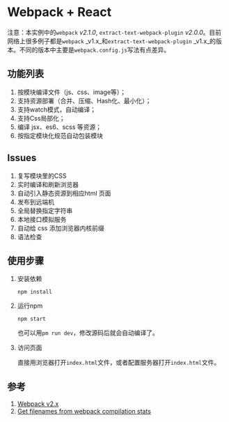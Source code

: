 # Webpack + React

注意：本实例中的`webpack` _v2.1.0_, `extract-text-webpack-plugin` _v2.0.0_。目前网络上很多例子都是`webpack` _v1.x_和`extract-text-webpack-plugin` _v1.x_的版本。不同的版本中主要是`webpack.config.js`写法有点差异。

## 功能列表
1. 按模块编译文件（js、css、image等）；
1. 支持资源部署（合并、压缩、Hash化、最小化）；
1. 支持watch模式，自动编译；
1. 支持Css局部化；
1. 编译 jsx、es6、scss 等资源；
1. 按指定模块化规范自动包装模块

## Issues
1. 复写模块里的CSS
1. 实时编译和刷新浏览器
1. 自动引入静态资源到相应html 页面
1. 发布到远端机
1. 全局替换指定字符串
1. 本地接口模拟服务
1. 自动给 css 添加浏览器内核前缀
1. 语法检查

## 使用步骤

1. 安装依赖
    ```
    npm install
    ```

1. 运行npm
    ```
    npm start
    ```

    也可以用`pm run dev`，修改源码后就会自动编译了。

1. 访问页面

    直接用浏览器打开`index.html`文件，或者配置服务器打开`index.html`文件。


## 参考
1. [Webpack v2.x](https://webpack.js.org/)
1. [Get filenames from webpack compilation stats](https://webpack.js.org/guides/caching/#get-filenames-from-webpack-compilation-stats)
